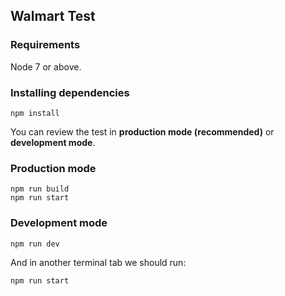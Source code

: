 ## Walmart Test

### Requirements

Node 7 or above.

### Installing dependencies

```
npm install
```

You can review the test in **production mode (recommended)** or **development mode**.

### Production mode

```
npm run build
npm run start
```

### Development mode

```
npm run dev
```

And in another terminal tab we should run:

```
npm run start
```

